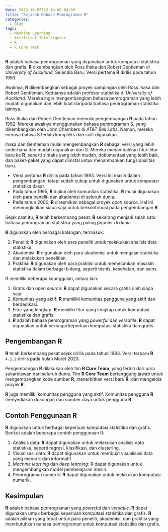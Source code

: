 ```yaml
---
date: 2023-10-07T22:14:00-04:00
title: "Sejarah Bahasa Pemrograman R"
categories:
  - Blog
tags:
  - Machine Learning
  - Artificial Intelligence
  - R
  - R Core Team
---
```



__R__ adalah bahasa pemrograman yang digunakan untuk komputasi statistika
dan grafis. __R__ dikembangkan oleh Ross Ihaka dan Robert Gentleman di
*University of Auckland*, Selandia Baru. Versi pertama __R__ dirilis pada
tahun 1993.

Awalnya, __R__ dikembangkan sebagai proyek sampingan oleh Ross Ihaka dan
Robert Gentleman. Keduanya adalah profesor statistika di *University of
Auckland*. Mereka ingin mengembangkan bahasa pemrograman yang lebih
mudah digunakan dan lebih kuat daripada bahasa pemrograman statistika
lainnya.

Ross Ihaka dan Robert Gentleman memulai pengembangan __R__ pada tahun 1992.
Mereka awalnya menggunakan bahasa pemrograman S, yang dikembangkan oleh
John Chambers di *AT&T Bell Labs*. Namun, mereka merasa bahwa S terlalu
kompleks dan sulit digunakan.

Ihaka dan Gentleman mulai mengembangkan __R__ sebagai versi yang lebih
sederhana dan mudah digunakan dari S. Mereka menambahkan fitur-fitur
baru ke __R__, seperti sintaks yang lebih mudah, dokumentasi yang lebih
baik, dan paket-paket yang dapat diinstal untuk menambahkan
fungsionalitas baru.

- Versi pertama __R__ dirilis pada tahun 1993. Versi ini masih dalam
  pengembangan, tetapi sudah cukup untuk digunakan untuk komputasi
  statistika dasar.
- Pada tahun 1995, __R__ diakui oleh komunitas statistika. __R__ mulai digunakan
  oleh para peneliti dan akademisi di seluruh dunia.
- Pada tahun 2000, __R__ diresmikan sebagai proyek _open source_. Hal ini
  memungkinkan siapa saja untuk berkontribusi pada pengembangan __R__.

Sejak saat itu, __R__ telah berkembang pesat. __R__ sekarang menjadi salah satu
bahasa pemrograman statistika yang paling populer di dunia.

__R__ digunakan oleh berbagai kalangan, termasuk:

1.  Peneliti: __R__ digunakan oleh para peneliti untuk melakukan analisis
    data statistika.
2.  Akademisi: __R__ digunakan oleh para akademisi untuk mengajar statistika
    dan melakukan penelitian.
3.  Praktisi: __R__ digunakan oleh para praktisi untuk memecahkan masalah
    statistika dalam berbagai bidang, seperti bisnis, kesehatan, dan
    sains.

R memiliki beberapa keunggulan, antara lain:

1.  Gratis dan *open source*: __R__ dapat digunakan secara gratis oleh siapa
    saja.
2.  Komunitas yang aktif: __R__ memiliki komunitas pengguna yang aktif dan
    berdedikasi.
3.  Fitur yang lengkap: __R__ memiliki fitur yang lengkap untuk komputasi
    statistika dan grafis.
4.  __R__ adalah bahasa pemrograman yang _powerful_ dan _versatile_. __R__ dapat
    digunakan untuk berbagai keperluan komputasi statistika dan grafis.

## Pengembangan R

__R__ telah berkembang pesat sejak dirilis pada tahun 1993. Versi terbaru
__R__ `4.1.2` dirilis pada bulan Maret 2023.

Pengembangan __R__ dilakukan oleh tim **R Core Team**, yang terdiri dari
para sukarelawan dari seluruh dunia. Tim __R Core Team__ bertanggung jawab
untuk mengembangkan kode sumber __R__, menerbitkan versi baru __R__, dan
mengelola proyek __R__.

__R__ juga memiliki komunitas pengguna yang aktif. Komunitas pengguna __R__
menyediakan dukungan dan sumber daya untuk pengguna __R__.

## Contoh Penggunaan R

__R__ digunakan untuk berbagai keperluan komputasi statistika dan grafis.
Berikut adalah beberapa contoh penggunaan R:

1.  Analisis data: __R__ dapat digunakan untuk melakukan analisis data
    statistika, seperti regresi, klasifikasi, dan clustering.
2.  Visualisasi data: __R__ dapat digunakan untuk membuat visualisasi data
    yang menarik dan informatif.
3.  *Machine learning* dan *deep learning*: R dapat digunakan untuk
    mengembangkan model pembelajaran mesin.
4.  Pemrograman numerik: __R__ dapat digunakan untuk melakukan komputasi
    numerik.

## Kesimpulan

__R__ adalah bahasa pemrograman yang _powerful_ dan _versatile_. __R__ dapat
digunakan untuk berbagai keperluan komputasi statistika dan grafis. __R__
adalah pilihan yang tepat untuk para peneliti, akademisi, dan praktisi
yang membutuhkan bahasa pemrograman untuk komputasi statistika dan
grafis.
